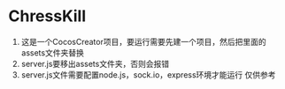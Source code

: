 # ChressKill
1. 这是一个CocosCreator项目，要运行需要先建一个项目，然后把里面的assets文件夹替换
2. server.js要移出assets文件夹，否则会报错
3. server.js文件需要配置node.js，sock.io，express环境才能运行
仅供参考 
